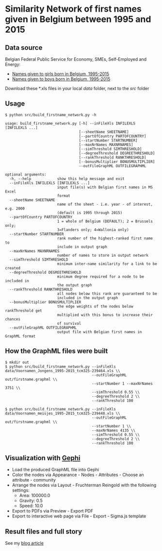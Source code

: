 # Similarity Network of first names given in Belgium between 1995 and 2015

## Data source

Belgian Federal Public Service for Economy, SMEs, Self-Employed and Energy:

- [Names given to girls born in Belgium, 1995-2015](http://statbel.fgov.be/nl/binaries/Voornamen_meisjes_1995-2015_tcm325-239448.xls)
- [Names given to boys born in Belgium, 1995-2015](http://statbel.fgov.be/nl/binaries/Voornamen_Jongens_1995-2015_tcm325-239464.xls)

Download these *.xls files in your local _data_ folder, next to the _src_ folder

## Usage

    $ python src/build_firstname_network.py -h

    usage: build_firstname_network.py [-h] --inFileXls INFILEXLS [INFILEXLS ...]
                                      [--sheetName SHEETNAME]
                                      [--partOfCountry PARTOFCOUNTRY]
                                      [--startNumber STARTNUMBER]
                                      [--maxNrNames MAXNRNAMES]
                                      [--simThreshold SIMTHRESHOLD]
                                      [--degreeThreshold DEGREETHRESHOLD]
                                      [--rankThreshold RANKTHRESHOLD]
                                      [--bonusMultiplier BONUSMULTIPLIER]
                                      --outFileGraphML OUTFILEGRAPHML

    optional arguments:
      -h, --help            show this help message and exit
      --inFileXls INFILEXLS [INFILEXLS ...]
                            input file(s) with Belgian first names in MS Excel
                            format
      --sheetName SHEETNAME
                            name of the sheet - i.e. year - of interest, e.g. 2000
                            (default is 1995 through 2015)
      --partOfCountry PARTOFCOUNTRY
                            1 = whole of Belgium (DEFAULT); 2 = Brussels only;
                            3=Flanders only; 4=Wallonia only)
      --startNumber STARTNUMBER
                            rank number of the highest-ranked first name to
                            include in output graph
      --maxNrNames MAXNRNAMES
                            number of names to store in output network
      --simThreshold SIMTHRESHOLD
                            minimum inter-name similarity for a link to be created
      --degreeThreshold DEGREETHRESHOLD
                            minimum degree required for a node to be included in
                            the output graph
      --rankThreshold RANKTHRESHOLD
                            all nodes below this rank are guaranteed to be
                            included in the output graph
      --bonusMultiplier BONUSMULTIPLIER
                            the edge weights of the nodes below rankThreshold get
                            multiplied with this bonus to increase their chances
                            of survival
      --outFileGraphML OUTFILEGRAPHML
                            output file with Belgian first names in GraphML format
    

## How the GraphML files were built

    $ mkdir out
    $ python src/build_firstname_network.py --inFileXls data/Voornamen_Jongens_1995-2015_tcm325-239464.xls \\
                                            --outFileGraphML out/firstname.graphml \\
                                            --startNumber 1 --maxNrNames 3751 \\
                                            --simThreshold 0.55 \\
                                            --degreeThreshold 2 \\
                                            --rankThreshold 100

    $ python src/build_firstname_network.py --inFileXls data/Voornamen_meisjes_1995-2015_tcm325-239448.xls \\
                                            --outFileGraphML out/firstname.graphml \\
                                            --startNumber 1 \\
                                            --maxNrNames 4135 \\
                                            --simThreshold 0.55 \\
                                            --degreeThreshold 2 \\
                                            --rankThreshold 100

## Visualization with [Gephi](https://gephi.org)

- Load the produced GraphML file into Gephi
- Color the nodes via Appearance - Nodes - Attributes - Choose an attribute - community
- Arrange the nodes via Layout - Fruchterman Reingold with the following settings:
  - Area: 100000.0
  - Gravity: 0.5
  - Speed: 10.0
- Export to PDFs via Preview - Export PDF
- Export to interactive web page via File - Export - Sigma.js template

## Result files and full story

See my [blog article](http://frederikdurant.com/projects/firstname-network-belgium/)
